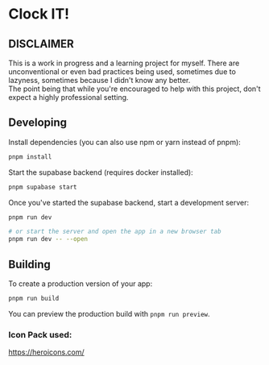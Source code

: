 # Clock IT!

## DISCLAIMER

This is a work in progress and a learning project for myself. There are unconventional or even bad practices being used, sometimes due to lazyness, sometimes because I didn't know any better.  
The point being that while you're encouraged to help with this project, don't expect a highly professional setting.


## Developing

Install dependencies (you can also use npm or yarn instead of pnpm):
```bash
pnpm install
```

Start the supabase backend (requires docker installed):

```bash
pnpm supabase start
```

Once you've started the supabase backend, start a development server:

```bash
pnpm run dev

# or start the server and open the app in a new browser tab
pnpm run dev -- --open
```

## Building

To create a production version of your app:

```bash
pnpm run build
```

You can preview the production build with `pnpm run preview`.

### Icon Pack used:
https://heroicons.com/